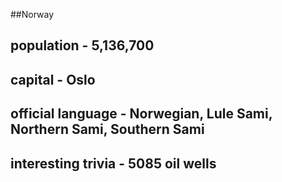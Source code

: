 ##Norway
## population - 5,136,700


## capital - Oslo

 
## official language - Norwegian, Lule Sami, Northern Sami, Southern Sami


## interesting trivia - 5085 oil wells



